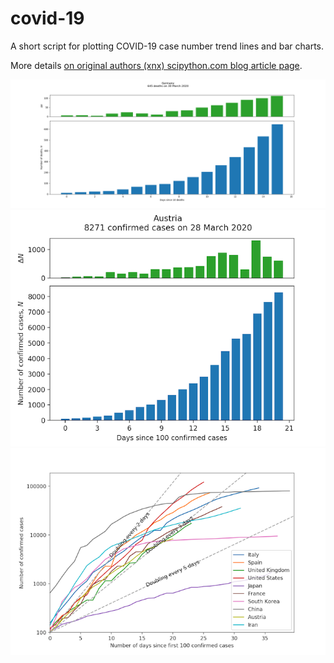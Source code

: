 # covid-19
A short script for plotting COVID-19 case number trend lines and bar charts.

More details [on original authors (xnx) scipython.com blog article page](https://scipython.com/blog/plotting-covid-19-case-growth-charts/).

![COVID-19 Verstorbene in Deutschland](germany-20200331-deaths.png)
![COVID-19 case data for Austria](austria-20200328.png)
![COVID-19 case trends for 10 countries](country-comparison-20200328.png)

